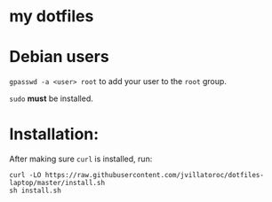 my dotfiles
====

# Debian users

`gpasswd -a <user> root` to add your user to the `root` group.

`sudo` **must** be installed.

# Installation:

After making sure `curl` is installed, run:

```
curl -LO https://raw.githubusercontent.com/jvillatoroc/dotfiles-laptop/master/install.sh
sh install.sh
```

